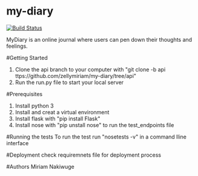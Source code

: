 # my-diary

[![Build Status](https://travis-ci.com/zellymiriam/my-diary.svg?branch=api)](https://travis-ci.com/zellymiriam/my-diary)

MyDiary is an online journal where users can pen down their thoughts and feelings.

#Getting Started

1. Clone the api branch to your computer with 
"git clone -b api ttps://github.com/zellymiriam/my-diary/tree/api"
2. Run the run.py file to start your local server

#Prerequisites
1. Install python 3
2. Install and creat a virtual environment
3. Install flask with "pip install Flask"
4. Install nose with "pip unstall nose" to run the test_endpoints file

#Running the tests
To run the test run "nosetests -v" in a command lline interface

#Deployment
check requiremnets file for deployment process

#Authors
Miriam Nakiwuge 


